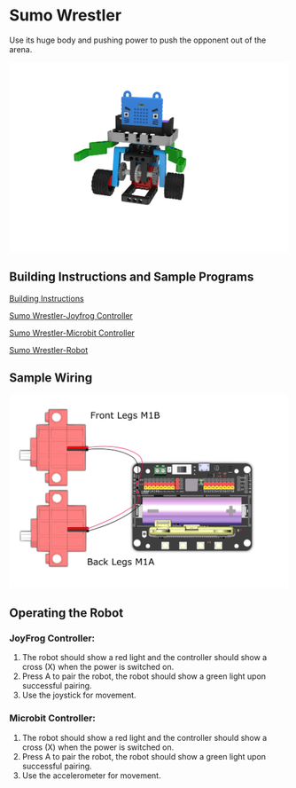 # Sumo Wrestler

Use its huge body and pushing power to push the opponent out of the arena.

![](images/sumo.png)

## Building Instructions and Sample Programs

[Building Instructions](https://bit.ly/12In1SumobotBuildingInstruction)

[Sumo Wrestler-Joyfrog Controller](https://makecode.microbit.org/_iaaKRmgTP3X7)

[Sumo Wrestler-Microbit Controller](https://makecode.microbit.org/_9fuWMzb4y3bf)

[Sumo Wrestler-Robot](https://makecode.microbit.org/_Jw0F9o94Vb5p)

## Sample Wiring

![](images/sumo_wire.png)

## Operating the Robot

### JoyFrog Controller:

1. The robot should show a red light and the controller should show a cross (X) when the power is switched on.
2. Press A to pair the robot, the robot should show a green light upon successful pairing.
3. Use the joystick for movement.

### Microbit Controller:

1. The robot should show a red light and the controller should show a cross (X) when the power is switched on.
2. Press A to pair the robot, the robot should show a green light upon successful pairing.
3. Use the accelerometer for movement.